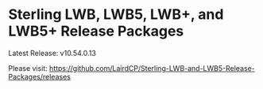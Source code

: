 # Sterling LWB, LWB5, LWB+, and LWB5+ Release Packages

Latest Release: v10.54.0.13

Please visit: https://github.com/LairdCP/Sterling-LWB-and-LWB5-Release-Packages/releases
